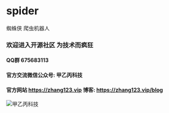 # spider
蜘蛛侠
爬虫机器人

### 欢迎进入开源社区 为技术而疯狂
#### QQ群 675683113 
#### 官方交流微信公众号: 甲乙丙科技
  
#### 官方网站 https://zhang123.vip    博客: https://zhang123.vip/blog



![甲乙丙科技](https://zhang123.vip/images/designer-pic.jpg)
